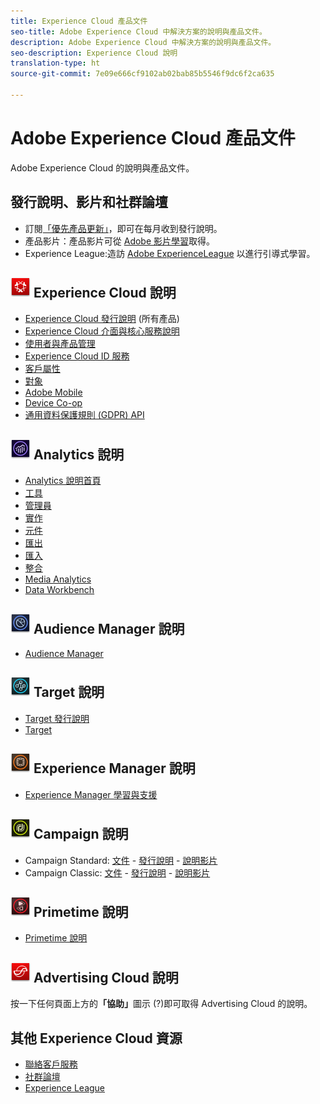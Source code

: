 ```yaml
---
title: Experience Cloud 產品文件
seo-title: Adobe Experience Cloud 中解決方案的說明與產品文件。
description: Adobe Experience Cloud 中解決方案的說明與產品文件。
seo-description: Experience Cloud 說明
translation-type: ht
source-git-commit: 7e09e666cf9102ab02bab85b5546f9dc6f2ca635

---
```



# Adobe Experience Cloud 產品文件

Adobe Experience Cloud 的說明與產品文件。

## 發行說明、影片和社群論壇

* 訂閱[「優先產品更新」](https://www.adobe.com/subscription/priority-product-update.html)，即可在每月收到發行說明。
* 產品影片：產品影片可從 [Adobe 影片學習](https://helpx.adobe.com/tw/experience-cloud/tutorials.html)取得。
* Experience League:造訪 [Adobe ExperienceLeague](https://landing.adobe.com/experience-league/) 以進行引導式學習。

## ![Experience Cloud 說明](assets/experience_cloud_appicon_32.png) Experience Cloud 說明

* [Experience Cloud 發行說明](https://docs.adobe.com/content/help/zh-Hant/release-notes/experience-cloud/current.html) (所有產品)
* [Experience Cloud 介面與核心服務說明](https://docs.adobe.com/content/help/zh-Hant/core-services/interface/experience-cloud.html)
* [使用者與產品管理](https://docs.adobe.com/content/help/zh-Hant/core-services/interface/manage-users-and-products/admin-getting-started.html)
* [Experience Cloud ID 服務](https://docs.adobe.com/content/help/zh-Hant/id-service/using/home.html)
* [客戶屬性](https://docs.adobe.com/content/help/zh-Hant/core-services/interface/customer-attributes/attributes.html)
* [對象](https://docs.adobe.com/content/help/zh-Hant/core-services/interface/audiences/audience-library.html)
* [Adobe Mobile](https://docs.adobe.com/content/help/en/mobile-services/using/home.html)
* [Device Co-op](https://docs.adobe.com/content/help/en/device-co-op/using/home.html)
* [通用資料保護規則 (GDPR) API](https://www.adobe.io/apis/experiencecloud/gdpr.html)

## ![Analytics 說明](assets/mc_analytics_32.png) Analytics 說明

* [Analytics 說明首頁](https://docs.adobe.com/content/help/zh-Hant/analytics/landing/home.html)
* [工具](https://docs.adobe.com/content/help/zh-Hant/analytics/analyze/home.html)
* [管理員](https://docs.adobe.com/content/help/zh-Hant/analytics/admin/home.html)
* [實作](https://docs.adobe.com/content/help/zh-Hant/analytics/implementation/home.html)
* [元件](https://docs.adobe.com/content/help/zh-Hant/analytics/components/home.html)
* [匯出](https://docs.adobe.com/content/help/zh-Hant/analytics/export/home.html)
* [匯入](https://docs.adobe.com/content/help/zh-Hant/analytics/import/home.html)
* [整合](https://docs.adobe.com/content/help/zh-Hant/analytics/integration/home.html)
* [Media Analytics](https://docs.adobe.com/content/help/zh-Hant/media-analytics/using/media-overview.html)
* [Data Workbench](https://marketing.adobe.com/resources/help/en_US/insight/)

## ![Audience Manager 說明](assets/mc_audiencemanager_32.png) Audience Manager 說明

* [Audience Manager](https://docs.adobe.com/content/help/zh-Hant/audience-manager/user-guide/aam-home.html)

## ![Target 說明](assets/mc_target_32.png) Target 說明

* [Target 發行說明](https://docs.adobe.com/content/help/zh-Hant/target/using/release-notes/release-notes.html)
* [Target](https://docs.adobe.com/content/help/zh-Hant/target/using/target-home.html)

## ![Experience Manager 說明](assets/mc_experiencemanager_32.png) Experience Manager 說明

* [Experience Manager 學習與支援](https://helpx.adobe.com/tw/support/experience-manager.html)

## ![Campaign 說明](assets/mc_campaign_32.png) Campaign 說明

* Campaign Standard: [文件](https://helpx.adobe.com/tw/support/campaign/standard.html) - [發行說明](https://docs.adobe.com/content/help/zh-Hant/campaign-standard/using/release-notes/release-notes.html) - [說明影片](https://docs.adobe.com/content/help/en/campaign-learn/campaign-standard-tutorials/overview.html)
* Campaign Classic: [文件](https://helpx.adobe.com/tw/support/campaign/classic.html) - [發行說明](https://docs.campaign.adobe.com/doc/AC/en/RN.html) - [說明影片](https://docs.adobe.com/content/help/en/campaign-learn/campaign-classic-tutorials/overview.html)

## ![Primetime 說明](assets/primetime_app_32.png) Primetime 說明

* [Primetime 說明](http://help.adobe.com/en_US/primetime/)

## ![Advertising Cloud 說明](assets/advertisingcloud_appicon_32.png) Advertising Cloud 說明

按一下任何頁面上方的&#x200B;**「協助」**&#x200B;圖示 (?)即可取得 Advertising Cloud 的說明。

## 其他 Experience Cloud 資源

* [聯絡客戶服務](https://helpx.adobe.com/tw/contact/enterprise-support.ec.html)
* [社群論壇](https://forums.adobe.com/community/experience-cloud)
* [Experience League](https://landing.adobe.com/experience-league/)